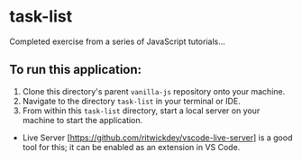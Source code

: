 # task-list

Completed exercise from a series of JavaScript tutorials...

## To run this application:
1. Clone this directory's parent `vanilla-js` repository onto your machine.
2. Navigate to the directory `task-list` in your terminal or IDE.
3. From within this `task-list` directory, start a local server on your machine to start the application.
  - Live Server [https://github.com/ritwickdey/vscode-live-server] is a good tool for this; it can be enabled as an extension in VS Code.
